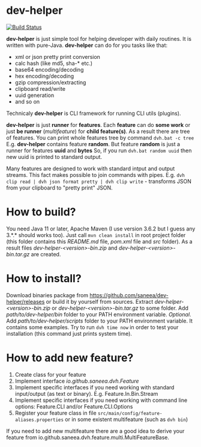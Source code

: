 # dev-helper
[![Build Status](https://api.travis-ci.com/saneea/dev-helper.svg?branch=master)](https://travis-ci.org/saneea/dev-helper)

**dev-helper** is just simple tool for helping developer with daily routines.
It is written with pure-Java.
**dev-helper** can do for you tasks like that:

 - xml or json pretty print conversion
 - calc hash (like md5, sha-* etc.)
 - base64 encoding/decoding
 - hex encoding/decoding
 - gzip compression/extracting
 - clipboard read/write
 - uuid generation
 - and so on

Technicaly **dev-helper** is CLI framework for running CLI utils (plugins).

**dev-helper** is just **runner** for **features**.
Each **feature** can do **some work** or just **be runner** (*multifeature*) for **child feature(s)**.
As a result there are tree of features. You can print whole features tree by command `dvh.bat -c tree`
E.g. **dev-helper** contains feature **random**. But feature **random** is just a runner for features **uuid** and **bytes**
So, if you run `dvh.bat random uuid` then new uuid is printed to standard output.

Many features are designed to work with standard intput and output streams.
This fact makes possible to join commands with pipes.
E.g. `dvh clip read | dvh json format pretty | dvh clip write` - transforms JSON from your clipboard to "pretty print" JSON.

# How to build?
You need Java 11 or later, Apache Maven (I use version 3.6.2 but I guess any 3.\*.\* should works too).
Just call `mvn clean install` in root project folder (this folder contains this *README.md* file, *pom.xml* file and *src* folder).
As a result files *dev-helper-\<version\>-bin.zip* and *dev-helper-\<version\>-bin.tar.gz* are created.

# How to install?
Download binaries package from https://github.com/saneea/dev-helper/releases or build it by yourself from sources.
Extract *dev-helper-\<version\>-bin.zip* or *dev-helper-\<version\>-bin.tar.gz* to some folder.
Add *path/to/dev-helper/bin* folder to your PATH environment variable.
*Optional*. Add *path/to/dev-helper/scripts* folder to your PATH environment variable. It contains some examples.
Try to run `dvh time now` in order to test your installation (this command just prints system time).

# How to add new feature?
1. Create class for your feature
2. Implement interface *io.github.saneea.dvh.Feature*
3. Implement specific interfaces if you need working with standard input/output (as text or binary). E.g. Feature.In.Bin.Stream
4. Implement specific interfaces if you need working with command line options: Feature.CLI and/or Feature.CLI.Options
5. Register your feature class in file `src/main/config/feature-aliases.properties` or in some existent multifeature (such as `dvh bin`)

If you need to add new multifeature there are a good idea to derive your feature from io.github.saneea.dvh.feature.multi.MultiFeatureBase.